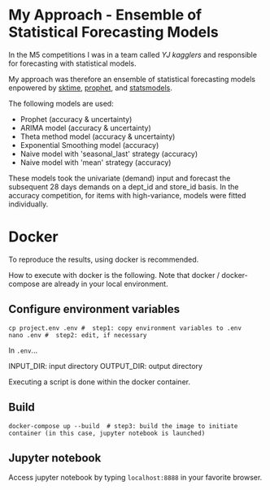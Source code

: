 # My Approach - Ensemble of Statistical Forecasting Models
In the M5 competitions I was in a team called *YJ kagglers* and responsible for forecasting with statistical models.

My approach was therefore an ensemble of statistical forecasting models enpowered by [sktime](https://github.com/alan-turing-institute/sktime), [prophet](https://facebook.github.io/prophet/), and [statsmodels](https://github.com/statsmodels/statsmodels).

The following models are used:

- Prophet (accuracy & uncertainty)
- ARIMA model (accuracy & uncertainty)
- Theta method model (accuracy & uncertainty)
- Exponential Smoothing model (accuracy)
- Naive model with 'seasonal_last' strategy (accuracy)
- Naive model with 'mean' strategy (accuracy)


These models took the univariate (demand) input and forecast the subsequent 28 days demands on a dept_id and store_id basis. In the accuracy competition, for items with high-variance, models were fitted individually.

# Docker
To reproduce the results, using docker is recommended.

How to execute with docker is the following. Note that docker / docker-compose are already in your local environment.

## Configure environment variables

```
cp project.env .env #  step1: copy environment variables to .env
nano .env #  step2: edit, if necessary
```

In ```.env```...

INPUT_DIR: input directory
OUTPUT_DIR: output directory

Executing a script is done within the docker container.

## Build

```
docker-compose up --build  # step3: build the image to initiate container (in this case, jupyter notebook is launched)
```

## Jupyter notebook

Access jupyter notebook by typing ```localhost:8888``` in your favorite browser.